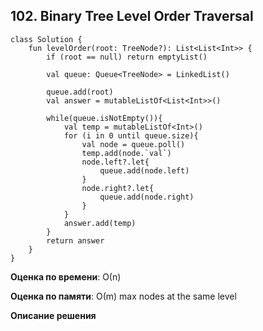 ## 102. Binary Tree Level Order Traversal


```
class Solution {
    fun levelOrder(root: TreeNode?): List<List<Int>> {
        if (root == null) return emptyList()
        
        val queue: Queue<TreeNode> = LinkedList()
        
        queue.add(root)
        val answer = mutableListOf<List<Int>>()
        
        while(queue.isNotEmpty()){
            val temp = mutableListOf<Int>()
            for (i in 0 until queue.size){
                val node = queue.poll()
                temp.add(node.`val`)
                node.left?.let{
                    queue.add(node.left)
                }
                node.right?.let{
                    queue.add(node.right)
                }
            }
            answer.add(temp)
        }
        return answer
    }
}

```

**Оценка по времени**: О(n)


**Оценка по памяти**: О(m) max nodes at the same level


**Описание решения**
```

```